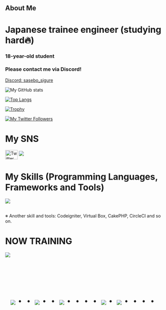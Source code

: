 ## About Me
# Japanese trainee engineer (studying hard🔥)
### 18-year-old student
### Please contact me via Discord!
[Discord: sasebo_sigure](https://discord.com/users/sasebo_shigure)

![My GitHub stats](https://github-readme-stats.vercel.app/api?username=S1gure&show_icons=true&theme=vue-dark)

[![Top Langs](https://github-readme-stats.vercel.app/api/top-langs/?username=S1gure&layout=compact&theme=vue-dark)](https://github.com/anuraghazra/github-readme-stats)

[![Trophy](https://github-profile-trophy.vercel.app/?username=S1gure&theme=discord)](https://github.com/ryo-ma/github-profile-trophy)

[![My Twitter Followers](https://badgen.net/twitter/follow/S1gure)](https://twitter.com/Sigure_fox_)

# My SNS

<p align="left">
<a href="https://x.com/sigure_fox_?s=21" target="blank"><img align="center" src="https://raw.githubusercontent.com/rahuldkjain/github-profile-readme-generator/master/src/images/icons/Social/twitter.svg" alt="Twitter" height="30" width="40" /></a>
<a href="mailto:sigure.dev@gmail.com"><img src="https://img.shields.io/badge/Gmail-d14836?style=flat-square&logo=Gmail&logoColor=white&link=mailto:your.email@example.com"/></a>
</p>

# My Skills (Programming Languages, Frameworks and Tools)
<img src="https://skillicons.dev/icons?i=html,css,js,typescript,firebase,react,vue,next,sqlite,mysql,github,vscode,docker,laravel,cakephp,discord,php,git,jquery,aws,vite,python,node.js" /> <br /><br />

※ Another skill and tools: Codeigniter, Virtual Box, CakePHP, CircleCI and so on.

# NOW TRAINING
<img src="https://skillicons.dev/icons?i=react,next,typescript,mysql,laravel,docker,vscode,github" /> <br /><br />

<!-- --------------------------------- :) ---------------------------------- -->

<br><br><br>

<div align="center">
    <h1>
        <img src="https://user-images.githubusercontent.com/44926913/175852850-3fb6c715-1856-41ff-8c1f-94ce3b03b458.gif">・・
        <img src="https://user-images.githubusercontent.com/44926913/175853109-f8850656-6704-4a8a-bee6-9aca154d929b.gif">・・
        <img src="https://user-images.githubusercontent.com/44926913/175853154-5449d974-975e-44a6-ab84-a86031265e40.gif">・・・・
        <img src="https://user-images.githubusercontent.com/44926913/175853109-f8850656-6704-4a8a-bee6-9aca154d929b.gif">・
        <img src="https://user-images.githubusercontent.com/44926913/175853154-5449d974-975e-44a6-ab84-a86031265e40.gif">・・・・
    </h1>
</div>
